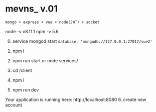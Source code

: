 # mevns_ v.01
`mongo + express + vue + node(JWT) + socket`

node -v v8.11.1
npm -v 5.6

0. service mongod start 
  `database: 'mongodb://127.0.0.1:27017/vue2'`

1. npm i
2. npm run start or node services/

3. cd /client
4. npm i
5. npm run dev

Your application is running here: http://localhost:8080
6. create new account